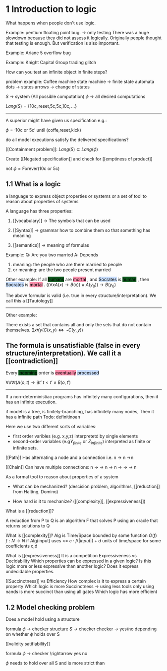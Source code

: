 # 1 Introduction to logic
What happens when people don't use logic.

Example: pentium floating point bug. -> only testing 
There was a huge slowdown because they did not assess it logically.
Originally people thought that testing is enough.
But verification is also important.

Example: Ariane 5 overflow bug


Example: Knight Capital Group trading glitch


How can you test an infinite object in finite steps?

problem example:
Coffee machine state machine -> finite state automata
dots -> states
arrows -> change of states

$S$ -> system (All possible computation)
$\phi$ -> all desired computations

$Lang(S)=\{\text{10c},\text{reset,5c,5c,10c},...\}$

---

A superior might have given us specification e.g.:

$\phi=\text{'10c or 5c'} \text{ until } (\text{coffe,reset,kick})$

do all model executions satisfy the delivered specifications?

[[Containment problem]]:
$Lang(S) \subseteq Lang(\phi)$


Create [[Negated specification]] and check for [[emptiness of product]]

$\text{not }\phi = \text{Forever(10c or 5c)}$


## 1.1 What is a logic 
a language to express object properties or systems
or
a set of tool to reason about properties of systems

A language has three properties:

1. [[vocabulary]] -> The symbols that can be used

2. [[Syntax]] -> grammar how to combine them so that something has meaning

3. [[semantics]] -> meaning of formulas

Example:
Q: Are you two married
A: Depends

1. meaning: the people who are there married to people
2. or meaning: are the two people present married


Other example:
If all <mark style="background: #014E11F2;">humans</mark> are <mark style="background: #FF5582A6;">mortal</mark> , and
<mark style="background: #ADCCFFA6;">Socrates</mark> is <mark style="background: #014E11F2;">human</mark> ,
then <mark style="background: #ADCCFFA6;">Socrates</mark> is <mark style="background: #FF5582A6;">mortal</mark> .
$((\forall x A(x)\rightarrow B(x)) \wedge A(y_0)) \rightarrow B(y_0)$

The above formular is valid (i.e. true in every structure/interpretation). We call this a [[Tautology]]

---

Other example:

There exists a set that
contains all and only
the sets that do not 
contain themselves.
$\exists x \forall y(C(x,y) \iff \neg C(y,y))$

The formula is unsatisfiable (false in every structure/interpretation).
We call it a [[contradiction]]
---
Every <mark style="background: #014E11F2;">incoming</mark> order is <mark style="background: #FF5582A6;">eventually</mark> <mark style="background: #ADCCFFA6;">processed</mark> 

$\forall o \forall t(A(o,t) \rightarrow \exists t'\text{ } t<t' \wedge B(o,t')$

---
If a non-deterministiac programs
has infinitely many configurations,
then it has an infinite execution.


if model is a tree,
is finitely-branching,
has infinitely many nodes,
Then
it has a infinite path
Todo: definitinoan


Here we use two different sorts of variables:
- first order varibles (e.g. x,y,z) interpretetd by single elements
- second-order variables (e.g$Y_{finite}$ or $Z_{infinite}$) interpreted as finite or infinite sets.

[[Path]]
Has alternating a node and a  connection i.e.
n -> n ->n


[[Chain]] 
Can have multiple connections:
n -> -> n -> n -> -> -> n

As a formal tool to reason about properties of a system
- What can be mechanized?
	(descision problem, algorithms, [[reduction]] from Halting, Domino)

- How hard is it to mechanize?
	([[complexity]], [[expressiveness]])


What is a [[reduction]]?

A reduction from P to Q  is an algorithm F that solves P using an oracle that returns solutions to Q

What is [[complexity]]?
Alg is Time/Space bounded by some function $O(f)$ $f: N \rightarrow N$
if Alg(input) uses <= $c \cdot f(|input|)+d$ units of time/space for some coefficients c,d

What is [[expressiveness]]
It is a competition Expressiveness vs Decidability
Which properties can be expressed in a given logic?
Is this logic more or less expressive than another logic?
Does it express undecidable properties.

[[Succinctness]] vs Efficiency
How complex is it to express a certain property
Which logic is more Succinctness -> using less tools only using nands is more succinct than using all gates
Which logic has more efficient 

## 1.2 Model checking problem

Does a model hold using a structure

formula $\phi$ $\rightarrow$ checker
structure $S$ $\rightarrow$ checker 
checker $\rightarrow$ yes/no depending on whether $\phi$ holds over S

[[validity satifiability]] 

formula $\phi$ $\rightarrow$ checker \rightarrow yes no 

$\phi$ needs to hold over all S and is more strict than 







